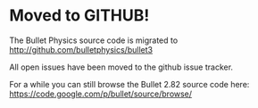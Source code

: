# Moved to GITHUB! #

The Bullet Physics source code is migrated to http://github.com/bulletphysics/bullet3

All open issues have been moved to the github issue tracker.

For a while you can still browse the Bullet 2.82 source code here:
https://code.google.com/p/bullet/source/browse/